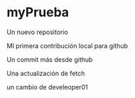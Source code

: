 # myPrueba

Un nuevo repositorio

MI primera contribución local para github

Un commit más desde github

Una actualización de fetch


un cambio de develeoper01